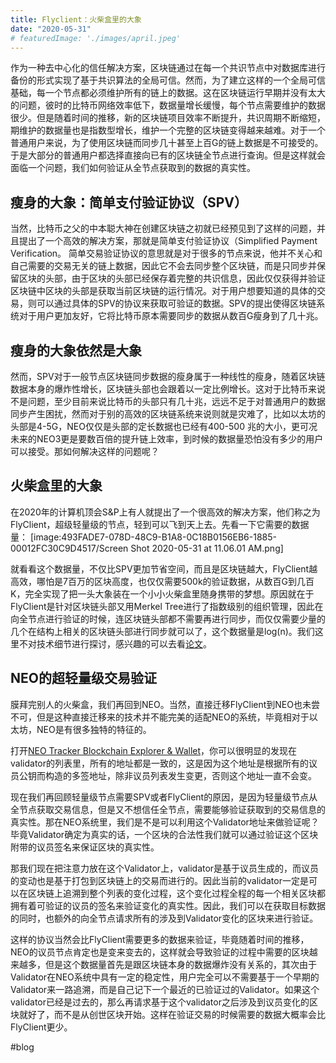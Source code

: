 ```yaml
---
title: Flyclient：火柴盒里的大象
date: "2020-05-31"
# featuredImage: './images/april.jpeg'
---
```


作为一种去中心化的信任解决方案，区块链通过在每一个共识节点中对数据库进行备份的形式实现了基于共识算法的全局可信。然而，为了建立这样的一个全局可信基础，每一个节点都必须维护所有的链上的数据。这在区块链运行早期并没有太大的问题，彼时的比特币网络效率低下，数据量增长缓慢，每个节点需要维护的数据很少。但是随着时间的推移，新的区块链项目效率不断提升，共识周期不断缩短，期维护的数据量也是指数型增长，维护一个完整的区块链变得越来越难。对于一个普通用户来说，为了使用区块链而同步几十甚至上百G的链上数据是不可接受的。于是大部分的普通用户都选择直接向已有的区块链全节点进行查询。但是这样就会面临一个问题，我们如何验证从全节点获取到的数据的真实性。


## 瘦身的大象：简单支付验证协议（SPV）
当然，比特币之父的中本聪大神在创建区块链之初就已经预见到了这样的问题，并且提出了一个高效的解决方案，那就是简单支付验证协议（Simplified Payment Verification。 简单交易验证协议的意思就是对于很多的节点来说，他并不关心和自己需要的交易无关的链上数据，因此它不会去同步整个区块链，而是只同步并保留区块的头部，由于区块的头部已经保存着完整的共识信息，因此仅仅获得并验证区块链中区块的头部是获取当前区块链的运行情况。对于用户想要知道的具体的交易，则可以通过具体的SPV的协议来获取可验证的数据。SPV的提出使得区块链系统对于用户更加友好，它将比特币原本需要同步的数据从数百G瘦身到了几十兆。

## 瘦身的大象依然是大象
然而，SPV对于一般节点区块链同步数据的瘦身属于一种线性的瘦身，随着区块链数据本身的爆炸性增长，区块链头部也会跟着以一定比例增长。这对于比特币来说不是问题，至少目前来说比特币的头部只有几十兆，远远不足于对普通用户的数据同步产生困扰，然而对于别的高效的区块链系统来说则就是灾难了，比如以太坊的头部是4-5G，NEO仅仅是头部的定长数据也已经有400-500 兆的大小，更可况未来的NEO3更是要数百倍的提升链上效率，到时候的数据量恐怕没有多少的用户可以接受。那如何解决这样的问题呢？

## 火柴盒里的大象

在2020年的计算机顶会S&P上有人就提出了一个很高效的解决方案，他们称之为FlyClient，超级轻量级的节点，轻到可以飞到天上去。先看一下它需要的数据量：
[image:493FADE7-078D-48C9-B1A8-0C18B0156EB6-1885-00012FC30C9D4517/Screen Shot 2020-05-31 at 11.06.01 AM.png]

就看看这个数据量，不仅比SPV更加节省空间，而且是区块链越大，FlyClient越高效，哪怕是7百万的区块高度，也仅仅需要500k的验证数据，从数百G到几百K，完全实现了把一头大象装在一个小小火柴盒里随身携带的梦想。原因就在于FlyClient是针对区块链头部又用Merkel Tree进行了指数级别的组织管理，因此在向全节点进行验证的时候，连区块链头部都不需要再进行同步，而仅仅需要少量的几个在结构上相关的区块链头部进行同步就可以了，这个数据量是log(n)。我们这里不对技术细节进行探讨，感兴趣的可以去看[论文](https://eprint.iacr.org/2019/226.pdf)。

## NEO的超轻量级交易验证
膜拜完别人的火柴盒，我们再回到NEO。当然，直接迁移FlyClient到NEO也未尝不可，但是这种直接迁移来的技术并不能完美的适配NEO的系统，毕竟相对于以太坊，NEO是有很多独特的特征的。

打开[NEO Tracker Blockchain Explorer & Wallet](https://neotracker.io/browse/block/1)，你可以很明显的发现在validator的列表里，所有的地址都是一致的，这是因为这个地址是根据所有的议员公钥而构造的多签地址，除非议员列表发生变更，否则这个地址一直不会变。

现在我们再回顾轻量级节点需要SPV或者FlyClient的原因，是因为轻量级节点从全节点获取交易信息，但是又不想信任全节点，需要能够验证获取到的交易信息的真实性。那在NEO系统里，我们是不是可以利用这个Validator地址来做验证呢？毕竟Validator确定为真实的话，一个区块的合法性我们就可以通过验证这个区块附带的议员签名来保证区块的真实性。

那我们现在把注意力放在这个Validator上，validator是基于议员生成的，而议员的变动也是基于打包到区块链上的交易而进行的。因此当前的validator一定是可以在区块链上追溯到整个列表的变化过程，这个变化过程全程的每一个相关区块都拥有着可验证的议员的签名来验证变化的真实性。因此，我们可以在获取目标数据的同时，也额外的向全节点请求所有的涉及到Validator变化的区块来进行验证。

这样的协议当然会比FlyClient需要更多的数据来验证，毕竟随着时间的推移，NEO的议员节点肯定也是变来变去的，这样就会导致验证的过程中需要的区块越来越多，但是这个数据量首先是跟区块链本身的数据爆炸没有关系的，其次由于Validator在NEO系统中具有一定的稳定性，用户完全可以不需要基于一个早期的Validator来一路追溯，而是自己记下一个最近的已验证过的Validator。如果这个validator已经是过去的，那么再请求基于这个validator之后涉及到议员变化的区块就好了，而不是从创世区块开始。这样在验证交易的时候需要的数据大概率会比FlyClient更少。

#blog